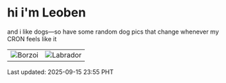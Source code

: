 # hi i'm Leoben

and i like dogs—so have some random dog pics that change whenever my CRON feels like it

|  |  |
|--------|----------|
| ![Borzoi](https://random-dog-vercel.vercel.app/api/random-borzoi?v=1757951754) | ![Labrador](https://random-dog-vercel.vercel.app/api/random-labrador?v=1757951754) |

Last updated: 2025-09-15 23:55 PHT
